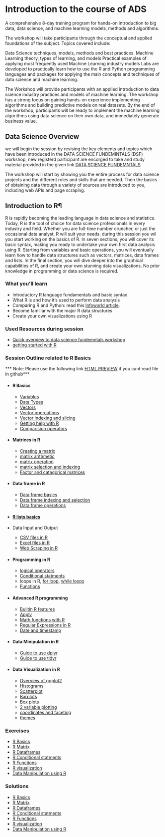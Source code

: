 # Introduction to the course of ADS
A comprehensive 8-day training program for hands-on introduction to big data, data science, and machine learning models, methods and algorithms.

The workshop will take participants through the conceptual and applied foundations of the subject. Topics covered include:

Data Science techniques, models, methods and best practices.
Machine Learning theory, types of learning, and models
Practical examples of applying most frequently used Machine Learning industry models
Labs are developed to practically learn how to use the R and Python programming languages and packages for applying the main concepts and techniques of data science and machine learning.

The Workshop will provide participants with an applied introduction to data science industry practices and models of machine learning. The workshop has a strong focus on gaining hands-on experience implementing algorithms and building predictive models on real datasets. By the end of the workshop, participants will be ready to implement the machine learning algorithms using data science on their own data, and immediately generate business value.
## Data Science Overview
we will begin the session by revising the key elements and topics which have been introduced in the DATA SCIENCE FUNDEMINTALS (DSF) workshop, new registerd participant are encorged to take and study material provided in the given link [DATA SCIENCE FUNDEMNTALS](https://github.com/Abdel-Razzak/DSF)

The workshop will start by showing you the entire process for data science projects and the different roles and skills that are needed. Then the basics of obtaining data through a variety of sources are introduced to you, including web APIs and page scraping.
   
## Introduction to R¶
R is rapidly becoming the leading language in data science and statistics. Today, R is the tool of choice for data science professionals in every industry and field. Whether you are full-time number cruncher, or just the occasional data analyst, R will suit your needs.
during this session you wil you start working on the basics of R. In seven sections, you will cover its basic syntax, making you ready to undertake your own first data analysis using R. Starting from variables and basic operations, you will eventually learn how to handle data structures such as vectors, matrices, data frames and lists. In the final section, you will dive deeper into the graphical capabilities of R, and create your own stunning data visualizations. No prior knowledge in programming or data science is required.

### What you'll learn
* Introductory R language fundamentals and basic syntax
* What R is and how it’s used to perform data analysis
* Comparing R and Python: read this [Infoworld article](http://www.infoworld.com/article/3187550/data-science/python-vs-r-the-battle-for-data-scientist-mind-share.html). 
* Become familiar with the major R data structures
* Create your own visualizations using R
### Used Resources during session
* [Quick overview to data science fundemntals workshop](https://github.com/Abdel-Razzak/DSF)
* [getting started with R](https://github.com/Abdel-Razzak/ADS/blob/Module-1-Introduction-to-the-course/INDEX%201-Introduction%20to%20R.ipynb)

### Session Outline related to R Basics
*** Note: Please use the following link [HTML PREVIEW](http://htmlpreview.github.io/)  if you cant read file in github***
* #### R Basics
   * [Variables](http://htmlpreview.github.io/?https://github.com/Abdel-Razzak/ADS/blob/fe66e738c70b427739bbab0eebb3ca249724dd27/Notes/Basics%20of%20R%20and%20Data%20Types/R%20Basics/Variables.html)
   * [Data Types](http://htmlpreview.github.io/?https://github.com/Abdel-Razzak/ADS/blob/fe66e738c70b427739bbab0eebb3ca249724dd27/Notes/Basics%20of%20R%20and%20Data%20Types/R%20Basics/R%20Data%20Types%20.html)
   * [Vectors](http://htmlpreview.github.io/?https://github.com/Abdel-Razzak/ADS/blob/fe66e738c70b427739bbab0eebb3ca249724dd27/Notes/Basics%20of%20R%20and%20Data%20Types/R%20Basics/Vector%20Basics.html)
   * [Vector opercations](http://htmlpreview.github.io/?https://github.com/Abdel-Razzak/ADS/blob/fe66e738c70b427739bbab0eebb3ca249724dd27/Notes/Basics%20of%20R%20and%20Data%20Types/R%20Basics/Vector%20Operations.html)
   * [Vector indexing and slicing](http://htmlpreview.github.io/?https://github.com/Abdel-Razzak/ADS/blob/fe66e738c70b427739bbab0eebb3ca249724dd27/Notes/Basics%20of%20R%20and%20Data%20Types/R%20Basics/Vector%20Indexing%20and%20Slicing.html)
   * [Getting help with R](http://htmlpreview.github.io/?https://github.com/Abdel-Razzak/ADS/blob/fe66e738c70b427739bbab0eebb3ca249724dd27/Notes/Basics%20of%20R%20and%20Data%20Types/R%20Basics/Getting%20Help%20with%20R.html)
   * [Comparision operators](http://htmlpreview.github.io/?https://github.com/Abdel-Razzak/ADS/blob/fe66e738c70b427739bbab0eebb3ca249724dd27/Notes/Basics%20of%20R%20and%20Data%20Types/R%20Basics/Comparison%20Operators.html)
* #### Matrices in R
   * [Creating a matrix](http://htmlpreview.github.io/?https://github.com/Abdel-Razzak/ADS/blob/fe66e738c70b427739bbab0eebb3ca249724dd27/Notes/Basics%20of%20R%20and%20Data%20Types/R%20Matrices/Creating%20a%20Matrix.html)
   * [matrix arithmetic](http://htmlpreview.github.io/?https://github.com/Abdel-Razzak/ADS/blob/fe66e738c70b427739bbab0eebb3ca249724dd27/Notes/Basics%20of%20R%20and%20Data%20Types/R%20Matrices/Matrix%20Arithmetic.html)
   * [matrix operation](http://htmlpreview.github.io/?https://github.com/Abdel-Razzak/ADS/blob/fe66e738c70b427739bbab0eebb3ca249724dd27/Notes/Basics%20of%20R%20and%20Data%20Types/R%20Matrices/Matrix%20Operations.html)
   * [matrix selection and indexing](http://htmlpreview.github.io/?https://github.com/Abdel-Razzak/ADS/blob/fe66e738c70b427739bbab0eebb3ca249724dd27/Notes/Basics%20of%20R%20and%20Data%20Types/R%20Matrices/Matrix%20Selection%20and%20Indexing.html)
   * [Factor and catagorical matrices](http://htmlpreview.github.io/?https://github.com/Abdel-Razzak/ADS/blob/fe66e738c70b427739bbab0eebb3ca249724dd27/Notes/Basics%20of%20R%20and%20Data%20Types/R%20Matrices/Factor%20and%20Categorical%20Matrices.html)
* #### Data frame in R
   * [Data frame basics](http://htmlpreview.github.io/?https://github.com/Abdel-Razzak/ADS/blob/fe66e738c70b427739bbab0eebb3ca249724dd27/Notes/Basics%20of%20R%20and%20Data%20Types/R%20Data%20Frames/Data%20Frame%20Basics.html)
   * [Data frame indexing and selection](http://htmlpreview.github.io/?https://github.com/Abdel-Razzak/ADS/blob/fe66e738c70b427739bbab0eebb3ca249724dd27/Notes/Basics%20of%20R%20and%20Data%20Types/R%20Data%20Frames/Data%20Frame%20Selection%20and%20Indexing.html)
   * [Data frame operations](http://htmlpreview.github.io/?https://github.com/Abdel-Razzak/ADS/blob/fe66e738c70b427739bbab0eebb3ca249724dd27/Notes/Basics%20of%20R%20and%20Data%20Types/R%20Data%20Frames/Overview%20of%20Data%20Frame%20Operations.html)
* #### [R lists basics](http://htmlpreview.github.io/?https://github.com/Abdel-Razzak/ADS/blob/Module-1-Introduction-to-the-course/Notes/Basics%20of%20R%20and%20Data%20Types/R%20Lists/R%20Lists%20Basics.html)

* Data Input and Output
   * [CSV files in R](http://htmlpreview.github.io/?https://github.com/Abdel-Razzak/ADS/blob/Module-1-Introduction-to-the-course/Notes/Data%20Input%20and%20Output%20with%20R/CSV%20Input%20and%20Output.html)
   * [Excel files in R](http://htmlpreview.github.io/?https://github.com/Abdel-Razzak/ADS/blob/Module-1-Introduction-to-the-course/Notes/Data%20Input%20and%20Output%20with%20R/Excel%20files%20with%20R.html)
   * [Web Scraping in R](http://htmlpreview.github.io/?https://github.com/Abdel-Razzak/ADS/blob/Module-1-Introduction-to-the-course/Notes/Data%20Input%20and%20Output%20with%20R/Web%20Scraping%20Data%20with%20R.html)

* #### Programming in R
   * [logical operators](http://htmlpreview.github.io/?https://github.com/Abdel-Razzak/ADS/blob/Module-1-Introduction-to-the-course/Notes/Programming%20with%20R/Logical%20Operators.html)
   * [Conditional statments](http://htmlpreview.github.io/?https://github.com/Abdel-Razzak/ADS/blob/Module-1-Introduction-to-the-course/Notes/Programming%20with%20R/if%2C%20else%2C%20else%20if%20Statements.html)
   * loops in R, [for loop](http://htmlpreview.github.io/?https://github.com/Abdel-Razzak/ADS/blob/Module-1-Introduction-to-the-course/Notes/Programming%20with%20R/for%20loops.html), [while loops](http://htmlpreview.github.io/?https://github.com/Abdel-Razzak/ADS/blob/Module-1-Introduction-to-the-course/Notes/Programming%20with%20R/while%20loops.html)
   * [Functions](http://htmlpreview.github.io/?https://github.com/Abdel-Razzak/ADS/blob/Module-1-Introduction-to-the-course/Notes/Programming%20with%20R/functions.html)
  
* #### Advanced R programming
   * [Builtin R features](http://htmlpreview.github.io/?https://github.com/Abdel-Razzak/ADS/blob/Module-1-Introduction-to-the-course/Notes/Advanced%20Programming%20with%20R/Built-in_R_Features.html)
   * [Apply](http://htmlpreview.github.io/?https://github.com/Abdel-Razzak/ADS/blob/Module-1-Introduction-to-the-course/Notes/Advanced%20Programming%20with%20R/Apply.html)
   * [Math functions with R](http://htmlpreview.github.io/?https://github.com/Abdel-Razzak/ADS/blob/Module-1-Introduction-to-the-course/Notes/Advanced%20Programming%20with%20R/Math_functions_with_R.html)
   * [Regular Expressions in R](http://htmlpreview.github.io/?https://github.com/Abdel-Razzak/ADS/blob/Module-1-Introduction-to-the-course/Notes/Advanced%20Programming%20with%20R/Regular_Expressions.html)
   * [Date and timestamp](http://htmlpreview.github.io/?https://github.com/Abdel-Razzak/ADS/blob/Module-1-Introduction-to-the-course/Notes/Advanced%20Programming%20with%20R/Timestamps.html)

* #### Data Minipulation in R
   * [Guide to use dplyr](http://htmlpreview.github.io/?https://github.com/Abdel-Razzak/ADS/blob/Module-1-Introduction-to-the-course/Notes/Data%20Manipulation%20in%20R/Guide%20to%20using%20dplyr.html)
   * [Guide to use tidyr](http://htmlpreview.github.io/?https://github.com/Abdel-Razzak/ADS/blob/Module-1-Introduction-to-the-course/Notes/Data%20Manipulation%20in%20R/Guide%20to%20using%20tidyr.html)

* #### Data Visualization in R
   * [Overview of ggplot2](http://htmlpreview.github.io/?https://github.com/Abdel-Razzak/ADS/blob/Module-1-Introduction-to-the-course/Notes/Data%20Visualization%20with%20ggplot2/Grammar%20of%20Graphics%20and%20ggplot2.html)
   * [Histograms](http://htmlpreview.github.io/?https://github.com/Abdel-Razzak/ADS/blob/Module-1-Introduction-to-the-course/Notes/Data%20Visualization%20with%20ggplot2/Histograms%20with%20ggplot2.html)
   * [Scatterplot](http://htmlpreview.github.io/?https://github.com/Abdel-Razzak/ADS/blob/Module-1-Introduction-to-the-course/Notes/Data%20Visualization%20with%20ggplot2/Scatterplots%20with%20ggplot2.html)
   * [Barplots](http://htmlpreview.github.io/?https://github.com/Abdel-Razzak/ADS/blob/Module-1-Introduction-to-the-course/Notes/Data%20Visualization%20with%20ggplot2/Barplots%20with%20ggplot2.html)
   * [Box plots](http://htmlpreview.github.io/?https://github.com/Abdel-Razzak/ADS/blob/Module-1-Introduction-to-the-course/Notes/Data%20Visualization%20with%20ggplot2/Boxplots%20with%20ggplot2.html)
   * [2 variable plotting](http://htmlpreview.github.io/?https://github.com/Abdel-Razzak/ADS/blob/Module-1-Introduction-to-the-course/Notes/Data%20Visualization%20with%20ggplot2/2%20Variable%20Plotting%20with%20ggplot2.html)
   * [coordinates and faceting](http://htmlpreview.github.io/?https://github.com/Abdel-Razzak/ADS/blob/Module-1-Introduction-to-the-course/Notes/Data%20Visualization%20with%20ggplot2/Coordinates%20and%20Faceting%20with%20ggplot2.html)
   * [themes](http://htmlpreview.github.io/?https://github.com/Abdel-Razzak/ADS/blob/Module-1-Introduction-to-the-course/Notes/Data%20Visualization%20with%20ggplot2/Themes.html)


### Exercises
* [R Basics](https://github.com/Abdel-Razzak/ADS/blob/Module-1-Introduction-to-the-course/Exercises/R%20Basics.ipynb)
* [R Matrix](https://github.com/Abdel-Razzak/ADS/blob/Module-1-Introduction-to-the-course/Exercises/RMatrix.ipynb)
* [R Dataframes](https://github.com/Abdel-Razzak/ADS/blob/Module-1-Introduction-to-the-course/Exercises/R%20Dataframes.ipynb)
* [R Conditional statments](https://github.com/Abdel-Razzak/ADS/blob/Module-1-Introduction-to-the-course/Exercises/R%20conditional%20statements.ipynb)
* [R Functions](https://github.com/Abdel-Razzak/ADS/blob/Module-1-Introduction-to-the-course/Exercises/R%20Functions.ipynb)
* [R visualization](https://github.com/Abdel-Razzak/ADS/blob/Module-1-Introduction-to-the-course/Exercises/R%20ggplot2.ipynb)
* [Data Manipulation using R](https://github.com/Abdel-Razzak/ADS/blob/Module-1-Introduction-to-the-course/Exercises/R%20Datamanipulation.ipynb)

### Solutions
* [R Basics](https://github.com/Abdel-Razzak/ADS/blob/Module-1-Introduction-to-the-course/Solutions/R%20Basics.ipynb)
* [R Matrix](https://github.com/Abdel-Razzak/ADS/blob/Module-1-Introduction-to-the-course/Solutions/RMatrix.ipynb)
* [R Dataframes](https://github.com/Abdel-Razzak/ADS/blob/Module-1-Introduction-to-the-course/Solutions/R%20Dataframes.ipynb)
* [R Conditional statments](https://github.com/Abdel-Razzak/ADS/blob/Module-1-Introduction-to-the-course/Solutions/R%20conditional%20statements.ipynb)
* [R Functions](https://github.com/Abdel-Razzak/ADS/blob/Module-1-Introduction-to-the-course/Solutions/R%20Functions.ipynb)
* [R visualization](https://github.com/Abdel-Razzak/ADS/blob/Module-1-Introduction-to-the-course/Solutions/R%20ggplot2.ipynb)
* [Data Manipulation using R](https://github.com/Abdel-Razzak/ADS/blob/Module-1-Introduction-to-the-course/Solutions/R%20Datamanipulation.ipynb)
